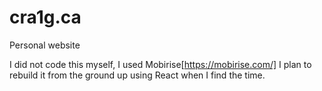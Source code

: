 # cra1g.ca
Personal website

I did not code this myself, I used Mobirise[https://mobirise.com/] I plan to rebuild it from the ground up using React when I find the time.
